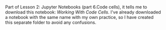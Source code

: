 Part of Lesson 2: Jupyter Notebooks (part 6.Code cells), it tells me to download this notebook: *Working With Code Cells*. I've already downloaded a notebook with the same name with my own practice, so I have created this separate folder to avoid any confusions.
